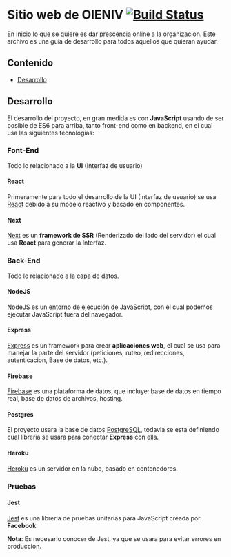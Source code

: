 # Sitio web de OIENIV [![Build Status](https://travis-ci.com/davidsdevel/oieniv-website.svg?token=W8NymexqnsnzcJQKjMsx&branch=master)](https://travis-ci.com/davidsdevel/oieniv-website)

En inicio lo que se quiere es dar prescencia online a la organizacion. Este archivo es una guia de desarrollo para todos aquellos que quieran ayudar.

## Contenido

- [Desarrollo](#development)

## Desarrollo <a name="development"></a>

El desarrollo del proyecto, en gran medida es con **JavaScript** usando de ser posible de ES6 para arriba, tanto front-end como en backend,
en el cual usa las siguientes tecnologias:

### Font-End

Todo lo relacionado a la **UI** \(Interfaz de usuario\)

#### React

Primeramente para todo el desarrollo de la UI \(Interfaz de usuario\) se usa [React](https://reactjs.org) debido a su modelo reactivo y basado en componentes.

#### Next

[Next](https://nextjs.org) es un **framework de SSR** \(Renderizado del lado del servidor\) el cual usa **React** para generar la Interfaz.

### Back-End

Todo lo relacionado a la capa de datos.

#### NodeJS

[NodeJS](https://nodejs.org) es un entorno de ejecución de JavaScript, con el cual podemos ejecutar JavaScript fuera del navegador.

#### Express

[Express](https://expressjs.com/es/) es un framework para crear **aplicaciones web**, el cual se usa para manejar la parte del servidor \(peticiones, ruteo, redirecciones, autenticacion, Base de datos, etc.\).

#### Firebase

[Firebase](https://firebase.google.com) es una plataforma de datos, que incluye: base de datos en tiempo real, base de datos de archivos, hosting.

#### Postgres

El proyecto usara la base de datos [PostgreSQL](https://www.postgresql.org/), todavia se esta definiendo cual libreria se usara para conectar **Express** con ella.

#### Heroku

[Heroku](https://www.heroku.com) es un servidor en la nube, basado en contenedores.

### Pruebas

#### Jest

[Jest](https://jest.io) es una libreria de pruebas unitarias para JavaScript creada por **Facebook**.

**Nota**: Es necesario conocer de Jest, ya que se usara para evitar errores en produccion.
